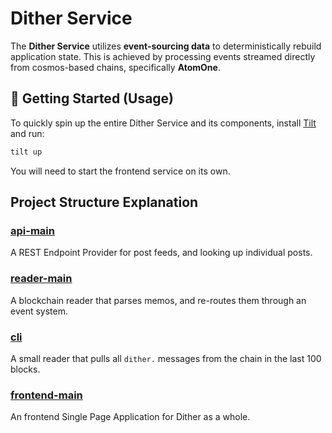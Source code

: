 # Dither Service

The **Dither Service** utilizes **event-sourcing data** to deterministically rebuild application state. This is achieved by processing events streamed directly from cosmos-based chains, specifically **AtomOne**.

## 🚀 Getting Started (Usage)

To quickly spin up the entire Dither Service and its components, install [Tilt](https://tilt.dev) and run:

```sh
tilt up
```

You will need to start the frontend service on its own.

## Project Structure Explanation

### [api-main](./packages/api-main/README.md)

A REST Endpoint Provider for post feeds, and looking up individual posts.

### [reader-main](./packages/reader-main/README.md)

A blockchain reader that parses memos, and re-routes them through an event system.

### [cli](./packages/cli)

A small reader that pulls all `dither.` messages from the chain in the last 100 blocks.

### [frontend-main](./packages/frontend-main/README.md)

An frontend Single Page Application for Dither as a whole.
